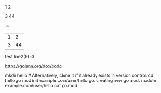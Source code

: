 1   2

3      44  

->
 
<table>
  <tr><td>1</td><td>2</td></tr>
 <tr><td>3</td><td>44</td></tr>
</table>
 
test line2(9)=3



https://golang.org/doc/code

mkdir hello # Alternatively, clone it if it already exists in version control.
  cd hello
  go mod init example.com/user/hello
go: creating new go.mod: module example.com/user/hello
  cat go.mod
 
